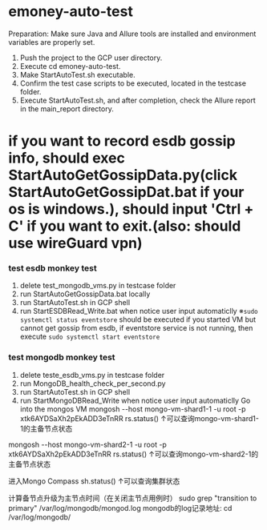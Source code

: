 # emoney-auto-test
Preparation: Make sure Java and Allure tools are installed and environment variables are properly set.

1. Push the project to the GCP user directory.
2. Execute cd emoney-auto-test.
3. Make StartAutoTest.sh executable.
4. Confirm the test case scripts to be executed, located in the testcase folder.
5. Execute StartAutoTest.sh, and after completion, check the Allure report in the main_report directory.

# if you want to record esdb gossip info, should exec StartAutoGetGossipData.py(click StartAutoGetGossipDat.bat if your os is windows.), should input 'Ctrl + C' if you want to exit.(also: should use wireGuard vpn)

### test esdb monkey test
1. delete test_mongodb_vms.py in testcase folder
2. run StartAutoGetGossipData.bat locally
3. run StartAutoTest.sh in GCP shell
4. run StartESDBRead_Write.bat when notice user input automaticlly
※`sudo systemctl status eventstore` should be executed if you started VM but cannot get gossip from esdb, if eventstore service is not running, then execute `sudo systemctl start eventstore`


### test mongodb monkey test
1. delete teste_esdb_vms.py in testcase folder
2. run MongoDB_health_check_per_second.py
3. run StartAutoTest.sh in GCP shell
4. run StartMongoDBRead_Write when notice user input automaticlly
Go into the mongos VM
mongosh --host mongo-vm-shard1-1 -u root -p xtk6AYDSaXh2pEkADD3eTnRR
rs.status()
↑可以查询mongo-vm-shard1-1的主备节点状态

mongosh --host mongo-vm-shard2-1 -u root -p xtk6AYDSaXh2pEkADD3eTnRR
rs.status()
↑可以查询mongo-vm-shard2-1的主备节点状态

进入Mongo Compass
sh.status()
↑可以查询集群状态

计算备节点升级为主节点时间（在关闭主节点用例时）
sudo grep "transition to primary" /var/log/mongodb/mongod.log
mongodb的log记录地址: cd /var/log/mongodb/